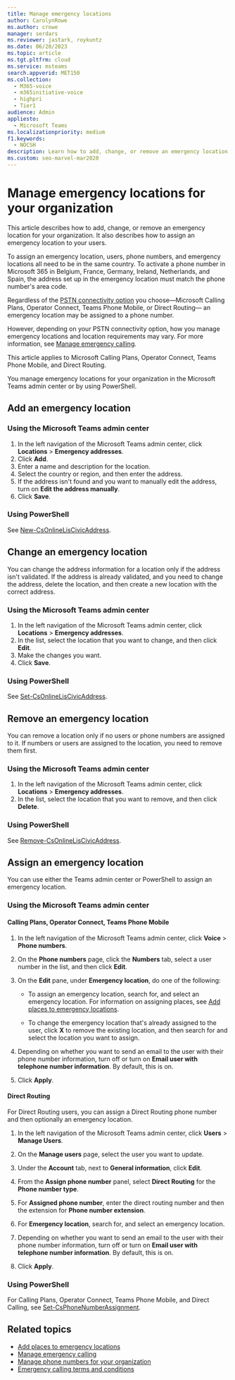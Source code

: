 ```yaml
---
title: Manage emergency locations
author: CarolynRowe
ms.author: crowe
manager: serdars
ms.reviewer: jastark, roykuntz
ms.date: 06/20/2023
ms.topic: article
ms.tgt.pltfrm: cloud
ms.service: msteams
search.appverid: MET150
ms.collection: 
  - M365-voice
  - m365initiative-voice
  - highpri
  - Tier1
audience: Admin
appliesto: 
  - Microsoft Teams
ms.localizationpriority: medium
f1.keywords: 
  - NOCSH
description: Learn how to add, change, or remove an emergency location for your organization and how to assign a location to your users.
ms.custom: seo-marvel-mar2020
---
```


# Manage emergency locations for your organization

This article describes how to add, change, or remove an emergency location for your organization. It also describes how to assign an emergency location to your users.

To assign an emergency location, users, phone numbers, and emergency locations all need to be in the same country. To activate a phone number in Microsoft 365 in Belgium, France, Germany, Ireland, Netherlands, and Spain, the address set up in the emergency location must match the phone number's area code.

Regardless of the [PSTN connectivity option](pstn-connectivity.md) you choose&mdash;Microsoft Calling Plans, Operator Connect, Teams Phone Mobile, or Direct Routing&mdash; an emergency location may be assigned to a phone number.

However, depending on your PSTN connectivity option, how you manage emergency locations and location requirements may vary. For more information, see [Manage emergency calling](what-are-emergency-locations-addresses-and-call-routing.md).

This article applies to Microsoft Calling Plans, Operator Connect, Teams Phone Mobile, and Direct Routing.

You manage emergency locations for your organization in the Microsoft Teams admin center or by using PowerShell.
  
## Add an emergency location

### Using the Microsoft Teams admin center

1. In the left navigation of the Microsoft Teams admin center, click **Locations** > **Emergency addresses**.
2. Click **Add**.
3. Enter a name and description for the location.
4. Select the country or region, and then enter the address.
5. If the address isn't found and you want to manually edit the address, turn on **Edit the address manually**.
6. Click **Save**.

### Using PowerShell

See [New-CsOnlineLisCivicAddress](/powershell/module/skype/new-csonlineliscivicaddress).

## Change an emergency location

You can change the address information for a location only if the address isn't validated. If the address is already validated, and you need to change the address, delete the location, and then create a new location with the correct address.

### Using the Microsoft Teams admin center

1. In the left navigation of the Microsoft Teams admin center, click **Locations** > **Emergency addresses**.
2. In the list, select the location that you want to change, and then click **Edit**.
3. Make the changes you want.
4. Click **Save**.

### Using PowerShell

See [Set-CsOnlineLisCivicAddress](/powershell/module/skype/set-csonlineliscivicaddress).

## Remove an emergency location

You can remove a location only if no users or phone numbers are assigned to it. If numbers or users are assigned to the location, you need to remove them first.

### Using the Microsoft Teams admin center

1. In the left navigation of the Microsoft Teams admin center, click **Locations** > **Emergency addresses**.
2. In the list, select the location that you want to remove, and then click **Delete**.

### Using PowerShell

See [Remove-CsOnlineLisCivicAddress](/powershell/module/skype/remove-csonlineliscivicaddress).

## Assign an emergency location

You can use either the Teams admin center or PowerShell to assign an emergency location.

### Using the Microsoft Teams admin center

#### Calling Plans, Operator Connect, Teams Phone Mobile

1. In the left navigation of the Microsoft Teams admin center, click **Voice** > **Phone numbers**.

1. On the **Phone numbers** page, click the **Numbers** tab, select a user number in the list, and then click **Edit**.

1. On the **Edit** pane, under **Emergency location**, do one of the following:

   - To assign an emergency location, search for, and select an emergency location. For information on assigning places, see [Add places to emergency locations](add-change-remove-emergency-location-organization.md).

   - To change the emergency location that's already assigned to the user, click **X** to remove the existing location, and then search for and select the location you want to assign.

1. Depending on whether you want to send an email to the user with their phone number information, turn off or turn on **Email user with telephone number information**. By default, this is on.

1. Click **Apply**.

#### Direct Routing

For Direct Routing users, you can assign a Direct Routing phone number and then optionally an emergency location.

1. In the left navigation of the Microsoft Teams admin center, click **Users** > **Manage Users**.

1. On the **Manage users** page, select the user you want to update.

1. Under the **Account** tab, next to **General information**, click **Edit**.

1. From the **Assign phone number** panel, select **Direct Routing** for the **Phone number type**.

1. For **Assigned phone number**, enter the direct routing number and then the extension for **Phone number extension**.

1. For **Emergency location**, search for, and select an emergency location.

1. Depending on whether you want to send an email to the user with their phone number information, turn off or turn on **Email user with telephone number information**. By default, this is on.

1. Click **Apply**.

### Using PowerShell

For Calling Plans, Operator Connect, Teams Phone Mobile, and Direct Calling, see [Set-CsPhoneNumberAssignment](/powershell/module/teams/set-csphonenumberassignment).

## Related topics

- [Add places to emergency locations](add-change-remove-emergency-place-organization.md)
- [Manage emergency calling](what-are-emergency-locations-addresses-and-call-routing.md)
- [Manage phone numbers for your organization](/microsoftteams/manage-phone-numbers-for-your-organization)
- [Emergency calling terms and conditions](./emergency-calling-terms-and-conditions.md)
